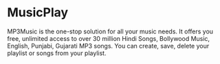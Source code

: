 # MusicPlay
MP3Music is the one-stop solution for all your music needs. It offers you free, unlimited access to over 30 million Hindi Songs, Bollywood Music, English, Punjabi, Gujarati MP3 songs. You can create, save, delete your playlist or songs from your playlist.
